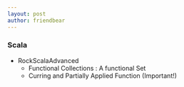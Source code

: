 ```yaml
---
layout: post
author: friendbear
---
```


### Scala
- RockScalaAdvanced
  + Functional Collections : A functional Set
  + Curring and Partially Applied Function (Important!)

